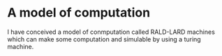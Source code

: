 # A model of computation
 I have conceived a model of conmputation called RALD-LARD machines which can make some computation and simulable by using a turing machine.
